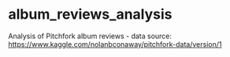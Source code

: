 # album_reviews_analysis
Analysis of Pitchfork album reviews - data source: https://www.kaggle.com/nolanbconaway/pitchfork-data/version/1
